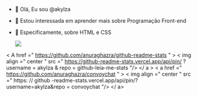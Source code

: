 - 👋 Olá, Eu sou @akylza
- 👀 Estou interessada em aprender mais sobre Programação Front-end
- 🥰 Especificamente, sobre HTML e CSS

  <a href="https://www.linkedin.com/in/akylza" target="_blank"><img src="https://img.shields.io/badge/-LinkedIn-%230077B5?style=for-the-badge&logo=linkedin&logoColor=white" target="_blank"></a> 
  
 < A  href =" https://github.com/anuraghazra/github-readme-stats " > 
  < img  align =" center " src =" https://github-readme-stats.vercel.app/api/pin/ ? username = akylza & repo = github-leia-me-stats "/>
 </ a > 
< a  href =" https://github.com/anuraghazra/convoychat " > 
  < img  align =" center " src =" https: // github -readme-stats.vercel.app/api/pin/?username=akylza&repo = convoychat "/>
 </ a>

